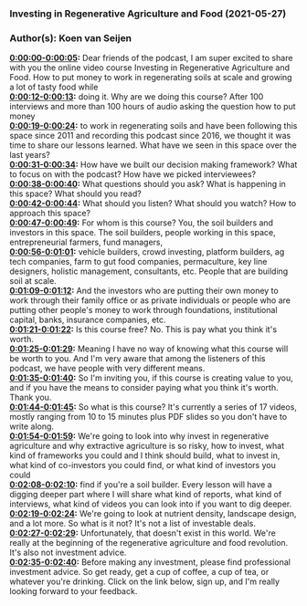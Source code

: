 ### Investing in Regenerative Agriculture and Food  (2021-05-27)  
### Author(s): Koen van Seijen  

**[0:00:00-0:00:05](https://gum.co/GgGixE#t=0:00:00):**  Dear friends of the podcast, I am super excited to share with you the online video course  Investing in Regenerative Agriculture and Food.  How to put money to work in regenerating soils at scale and growing a lot of tasty food while  
**[0:00:12-0:00:13](https://gum.co/GgGixE#t=0:00:12):**  doing it.  Why are we doing this course?  After 100 interviews and more than 100 hours of audio asking the question how to put money  
**[0:00:19-0:00:24](https://gum.co/GgGixE#t=0:00:19):**  to work in regenerating soils and have been following this space since 2011 and recording  this podcast since 2016, we thought it was time to share our lessons learned.  What have we seen in this space over the last years?  
**[0:00:31-0:00:34](https://gum.co/GgGixE#t=0:00:31):**  How have we built our decision making framework?  What to focus on with the podcast?  How have we picked interviewees?  
**[0:00:38-0:00:40](https://gum.co/GgGixE#t=0:00:38):**  What questions should you ask?  What is happening in this space?  What should you read?  
**[0:00:42-0:00:44](https://gum.co/GgGixE#t=0:00:42):**  What should you listen?  What should you watch?  How to approach this space?  
**[0:00:47-0:00:49](https://gum.co/GgGixE#t=0:00:47):**  For whom is this course?  You, the soil builders and investors in this space.  The soil builders, people working in this space, entrepreneurial farmers, fund managers,  
**[0:00:56-0:01:01](https://gum.co/GgGixE#t=0:00:56):**  vehicle builders, crowd investing, platform builders, ag tech companies, farm to gut food  companies, permaculture, key line designers, holistic management, consultants, etc.  People that are building soil at scale.  
**[0:01:09-0:01:12](https://gum.co/GgGixE#t=0:01:09):**  And the investors who are putting their own money to work through their family office  or as private individuals or people who are putting other people's money to work through  foundations, institutional capital, banks, insurance companies, etc.  
**[0:01:21-0:01:22](https://gum.co/GgGixE#t=0:01:21):**  Is this course free?  No.  This is pay what you think it's worth.  
**[0:01:25-0:01:29](https://gum.co/GgGixE#t=0:01:25):**  Meaning I have no way of knowing what this course will be worth to you.  And I'm very aware that among the listeners of this podcast, we have people with very  different means.  
**[0:01:35-0:01:40](https://gum.co/GgGixE#t=0:01:35):**  So I'm inviting you, if this course is creating value to you, and if you have the means to  consider paying what you think it's worth.  Thank you.  
**[0:01:44-0:01:45](https://gum.co/GgGixE#t=0:01:44):**  So what is this course?  It's currently a series of 17 videos, mostly ranging from 10 to 15 minutes plus PDF slides  so you don't have to write along.  
**[0:01:54-0:01:59](https://gum.co/GgGixE#t=0:01:54):**  We're going to look into why invest in regenerative agriculture and why extractive agriculture  is so risky, how to invest, what kind of frameworks you could and I think should build, what to  invest in, what kind of co-investors you could find, or what kind of investors you could  
**[0:02:08-0:02:10](https://gum.co/GgGixE#t=0:02:08):**  find if you're a soil builder.  Every lesson will have a digging deeper part where I will share what kind of reports, what  kind of interviews, what kind of videos you can look into if you want to dig deeper.  
**[0:02:19-0:02:24](https://gum.co/GgGixE#t=0:02:19):**  We're going to look at nutrient density, landscape design, and a lot more.  So what is it not?  It's not a list of investable deals.  
**[0:02:27-0:02:29](https://gum.co/GgGixE#t=0:02:27):**  Unfortunately, that doesn't exist in this world.  We're really at the beginning of the regenerative agriculture and food revolution.  It's also not investment advice.  
**[0:02:35-0:02:40](https://gum.co/GgGixE#t=0:02:35):**  Before making any investment, please find professional investment advice.  So get ready, get a cup of coffee, a cup of tea, or whatever you're drinking.  Click on the link below, sign up, and I'm really looking forward to your feedback.  